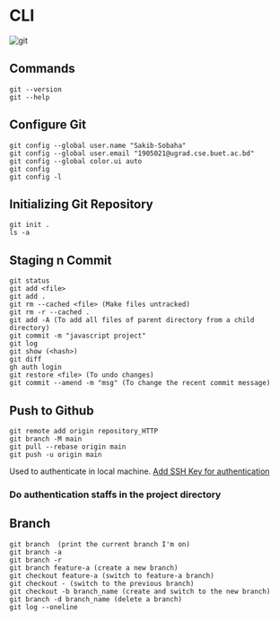 # CLI

![git](https://github.com/Sakib-Sobaha/CLI/assets/67746411/d1f99a2e-3399-4e10-9fde-f2be24702260)

## Commands
```
git --version
git --help
```
## Configure Git
```
git config --global user.name "Sakib-Sobaha"
git config --global user.email "1905021@ugrad.cse.buet.ac.bd"
git config --global color.ui auto
git config
git config -l
```
## Initializing Git Repository
```
git init .
ls -a
```
## Staging n Commit
```
git status
git add <file>
git add .
git rm --cached <file> (Make files untracked)
git rm -r --cached .
git add -A (To add all files of parent directory from a child directory)
git commit -m "javascript project"
git log
git show (<hash>)
git diff
gh auth login
git restore <file> (To undo changes)
git commit --amend -m "msg" (To change the recent commit message)
```

 ## Push to Github
 ```
git remote add origin repository_HTTP
git branch -M main
git pull --rebase origin main
git push -u origin main
```
Used to authenticate in local machine. [Add SSH Key for authentication](https://docs.github.com/en/authentication/connecting-to-github-with-ssh/adding-a-new-ssh-key-to-your-github-account)


### Do authentication staffs in the project directory

## Branch
```
git branch  (print the current branch I'm on)
git branch -a
git branch -r
git branch feature-a (create a new branch)
git checkout feature-a (switch to feature-a branch)
git checkout - (switch to the previous branch)
git checkout -b branch_name (create and switch to the new branch)
git branch -d branch_name (delete a branch)
git log --oneline
```

